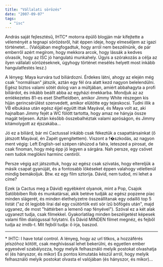 ```yaml
---
title: "Vállalati sörözés"
date: "2007-09-07"
tags: 
  - "isc"
---
```


András saját fejlesztésű, IHTC* motorra épülő blogján már kifejtette a véleményét a tegnapi sörözésről, hát éppen ideje, hogy elmeséljem az igazi történetet... (Valójában megfogadtuk, hogy arról nem beszélnünk, de pár emberről azért megírom, hogy mekkora arcok, hogy lássák a kedves olvasók, hogy az ISC jó hangulatú munkahely. Úgyis a szórakozás a célja az ilyen vállalati sörözéseknek, úgyhogy történet mesélés helyett most inkább hangulatfestés lesz.)

A lényeg: Maya kurvára tud biliárdozni. Érdekes látni, ahogy az elején még csak "normálisan" játszik, aztán egy fél óra alatt kezd nagyon belelendülni. Egész biztos valami sötét dolog van a múltjában, amiért abbahagyta a profi biliárdot, és inkább beállt abba az egyházi énekkarba. Mondjuk az az emlékezetes 81-es eset Sheffieldben, amikor Jimmy White részegen kis híján gerincsérülést szenvedett, amikor elütötte egy tejeskocsi. Tudni illik a VB elbukása után egész éjjel együtt ittak Mayával, és Maya volt az, aki hajnalban Jimmy fejét a WC fölött tartotta, hogy amaz ne hányja össze magát teljesen. Aztán később összebalhéztak valami apróságon, és Jimmy kitámolygott az éjszakába...

Jó ez a biliárd, bár mi Cactussal inkább csak fékeztük a csapattársainkat (ő játszott Mayával, én Zapét gyengítettem). Viszont a f�szkodás, az nagyon ment végig: Left English-sel szépen ráhúzod a falra, leteszed a pirosat, de csak finoman, hogy még épp jó legyen a sárgára. Nah persze, egy csövet nem tudok meglökni harminc centiről.

Persze végig azt játszottuk, hogy az egész csak szívatás, hogy eltereljük a másik csapat gyanúját, és a fontosabb lökéseket éppen valahogy véletlenül mindig bemákoljuk. Btw. ez egy film sztorija. Dávid, nem tudod, mi lehet a címe?

Ezek (a Cactus meg a Dávid) egyébként olyanok, mint a Pop, Csajok Satöbbiben Rob és munkatársai, akik betéve tudják az egész popzene piac minden slágerét, és minden élethelyzetre összeállítanak egy odaillő top 5 listát ("az öt legjobb lírai dal egy csütörtök esti sör ízű böfögés után", majd ugyanez, de most "háttérben a lemenő nap fényével"). Szóval ez a két alak ugyanezt tudja, csak filmekkel. Gyakorlatilag minden beszélgetést képesek valami film dialógussal folytatni. És Dávid MINDEN filmet megnéz, és fejből tudja az imdb-t. Mit fejből tudja: ő írja, baszod.

* * *

\* IHTC: I have total control. A lényeg, hogy az url titkos, a hozzáférés jelszóhoz kötött, csak meghívással lehet bekerülni, és egyetlen ember egyesével szabályozza, hogy melyik felhasználó melyik postokat olvashatja el (és hányszor, és mikor) És pontos kimutatás készül arról, hogy melyik felhasználó melyik postokat olvasta el valójában (és hányszor, és mikor)...
